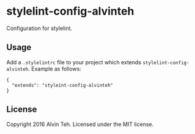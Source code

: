 stylelint-config-alvinteh
=========

Configuration for stylelint.

Usage
-------

Add a `.stylelintrc` file to your project which extends `stylelint-config-alvinteh`. Example as follows:

```
{
  "extends": "styleint-config-alvinteh"
}

```

License
-------
Copyright 2016 Alvin Teh.
Licensed under the MIT license.

